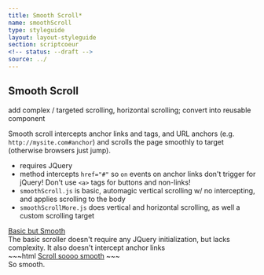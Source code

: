 ```yaml
---
title: Smooth Scroll*
name: smoothScroll
type: styleguide
layout: layout-styleguide
section: scriptcoeur
<!-- status: --draft -->
source: ../
---
```


<main markdown="1">

## Smooth Scroll

<div class="_styleguide-todo _message --warning" markdown="1">
  add complex / targeted scrolling, horizontal scrolling; convert into reusable component
</div>


Smooth scroll intercepts anchor links and tags, and URL anchors (e.g. `http://mysite.com#anchor`) and scrolls the page smoothly to target (otherwise browsers just jump).

- requires JQuery
- method intercepts `href="#"` so `on` events on anchor links don't trigger for jQuery! Don't use `<a>` tags for buttons and non-links!
- `smoothScroll.js` is basic, automagic vertical scrolling w/ no intercepting, and applies scrolling to the body
- `smoothScrollMore.js` does vertical and horizontal scrolling, as well a custom scrolling target

<div class="_styleguide-example">
  <div>
    <a class="" href="#smooth">Basic but Smooth</a>
    <script src="../javascripts/scriptcoeur/smoothScroll.js" type="text/javascript"></script>
  </div>
  The basic scroller doesn't require any JQuery initialization, but lacks complexity. It also doesn't intercept anchor links
</div>
~~~html
<a class="" href="#smooth">Scroll soooo smooth</a>
<script src="../javascripts/scriptcoeur/smoothScroll.js" type="text/javascript"></script>
~~~





<div class="" id="smooth">
  So smooth.
</div>

</main>


